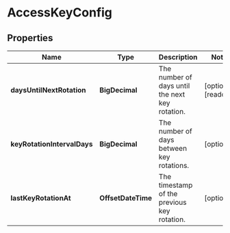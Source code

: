 

# AccessKeyConfig


## Properties

| Name | Type | Description | Notes |
|------------ | ------------- | ------------- | -------------|
|**daysUntilNextRotation** | **BigDecimal** | The number of days until the next key rotation. |  [optional] [readonly] |
|**keyRotationIntervalDays** | **BigDecimal** | The number of days between key rotations. |  [optional] |
|**lastKeyRotationAt** | **OffsetDateTime** | The timestamp of the previous key rotation. |  [optional] |



